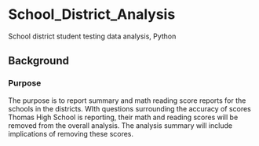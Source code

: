 # School_District_Analysis
School district student testing data analysis, Python

## Background

### Purpose
The purpose is to report summary and math reading score reports for the schools in the districts. WIth questions surrounding the accuracy of scores Thomas High School is reporting, their math and reading scores will be removed from the overall analysis. The analysis summary will include implications of removing these scores. 

